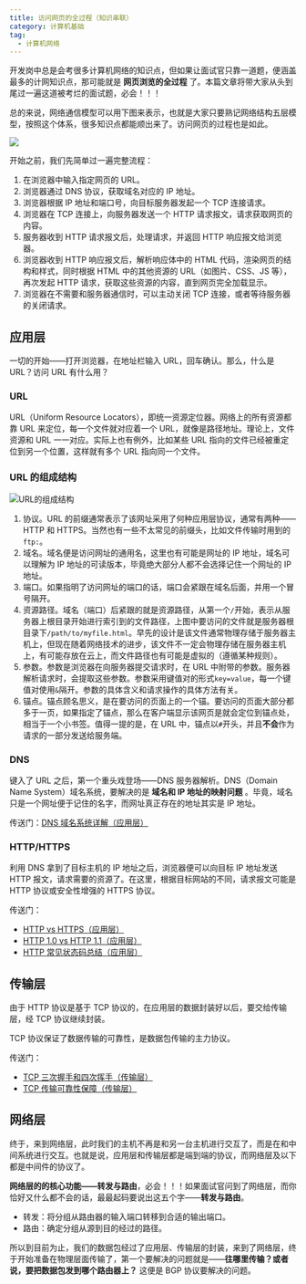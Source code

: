 ```yaml
---
title: 访问网页的全过程（知识串联）
category: 计算机基础
tag:
  - 计算机网络
---
```


开发岗中总是会考很多计算机网络的知识点，但如果让面试官只靠一道题，便涵盖最多的计网知识点，那可能就是 **网页浏览的全过程** 了。本篇文章将带大家从头到尾过一遍这道被考烂的面试题，必会！！！

总的来说，网络通信模型可以用下图来表示，也就是大家只要熟记网络结构五层模型，按照这个体系，很多知识点都能顺出来了。访问网页的过程也是如此。

![](https://oss.javaguide.cn/github/javaguide/cs-basics/network/five-layers.png)

开始之前，我们先简单过一遍完整流程：

1. 在浏览器中输入指定网页的 URL。
2. 浏览器通过 DNS 协议，获取域名对应的 IP 地址。
3. 浏览器根据 IP 地址和端口号，向目标服务器发起一个 TCP 连接请求。
4. 浏览器在 TCP 连接上，向服务器发送一个 HTTP 请求报文，请求获取网页的内容。
5. 服务器收到 HTTP 请求报文后，处理请求，并返回 HTTP 响应报文给浏览器。
6. 浏览器收到 HTTP 响应报文后，解析响应体中的 HTML 代码，渲染网页的结构和样式，同时根据 HTML 中的其他资源的 URL（如图片、CSS、JS 等），再次发起 HTTP 请求，获取这些资源的内容，直到网页完全加载显示。
7. 浏览器在不需要和服务器通信时，可以主动关闭 TCP 连接，或者等待服务器的关闭请求。

## 应用层

一切的开始——打开浏览器，在地址栏输入 URL，回车确认。那么，什么是 URL？访问 URL 有什么用？

### URL

URL（Uniform Resource Locators），即统一资源定位器。网络上的所有资源都靠 URL 来定位，每一个文件就对应着一个 URL，就像是路径地址。理论上，文件资源和 URL 一一对应。实际上也有例外，比如某些 URL 指向的文件已经被重定位到另一个位置，这样就有多个 URL 指向同一个文件。

### URL 的组成结构

![URL的组成结构](https://oss.javaguide.cn/github/javaguide/cs-basics/network/URL-parts.png)

1. 协议。URL 的前缀通常表示了该网址采用了何种应用层协议，通常有两种——HTTP 和 HTTPS。当然也有一些不太常见的前缀头，比如文件传输时用到的`ftp:`。
2. 域名。域名便是访问网址的通用名，这里也有可能是网址的 IP 地址，域名可以理解为 IP 地址的可读版本，毕竟绝大部分人都不会选择记住一个网址的 IP 地址。
3. 端口。如果指明了访问网址的端口的话，端口会紧跟在域名后面，并用一个冒号隔开。
4. 资源路径。域名（端口）后紧跟的就是资源路径，从第一个`/`开始，表示从服务器上根目录开始进行索引到的文件路径，上图中要访问的文件就是服务器根目录下`/path/to/myfile.html`。早先的设计是该文件通常物理存储于服务器主机上，但现在随着网络技术的进步，该文件不一定会物理存储在服务器主机上，有可能存放在云上，而文件路径也有可能是虚拟的（遵循某种规则）。
5. 参数。参数是浏览器在向服务器提交请求时，在 URL 中附带的参数。服务器解析请求时，会提取这些参数。参数采用键值对的形式`key=value`，每一个键值对使用`&`隔开。参数的具体含义和请求操作的具体方法有关。
6. 锚点。锚点顾名思义，是在要访问的页面上的一个锚。要访问的页面大部分都多于一页，如果指定了锚点，那么在客户端显示该网页是就会定位到锚点处，相当于一个小书签。值得一提的是，在 URL 中，锚点以`#`开头，并且**不会**作为请求的一部分发送给服务端。

### DNS

键入了 URL 之后，第一个重头戏登场——DNS 服务器解析。DNS（Domain Name System）域名系统，要解决的是 **域名和 IP 地址的映射问题** 。毕竟，域名只是一个网址便于记住的名字，而网址真正存在的地址其实是 IP 地址。

传送门：[DNS 域名系统详解（应用层）](https://javaguide.cn/cs-basics/network/dns.html)

### HTTP/HTTPS

利用 DNS 拿到了目标主机的 IP 地址之后，浏览器便可以向目标 IP 地址发送 HTTP 报文，请求需要的资源了。在这里，根据目标网站的不同，请求报文可能是 HTTP 协议或安全性增强的 HTTPS 协议。

传送门：

- [HTTP vs HTTPS（应用层）](https://javaguide.cn/cs-basics/network/http-vs-https.html)
- [HTTP 1.0 vs HTTP 1.1（应用层）](https://javaguide.cn/cs-basics/network/http1.0-vs-http1.1.html)
- [HTTP 常见状态码总结（应用层）](https://javaguide.cn/cs-basics/network/http-status-codes.html)

## 传输层

由于 HTTP 协议是基于 TCP 协议的，在应用层的数据封装好以后，要交给传输层，经 TCP 协议继续封装。

TCP 协议保证了数据传输的可靠性，是数据包传输的主力协议。

传送门：

- [TCP 三次握手和四次挥手（传输层）](https://javaguide.cn/cs-basics/network/tcp-connection-and-disconnection.html)
- [TCP 传输可靠性保障（传输层）](https://javaguide.cn/cs-basics/network/tcp-reliability-guarantee.html)

## 网络层

终于，来到网络层，此时我们的主机不再是和另一台主机进行交互了，而是在和中间系统进行交互。也就是说，应用层和传输层都是端到端的协议，而网络层及以下都是中间件的协议了。

**网络层的的核心功能——转发与路由**，必会！！！如果面试官问到了网络层，而你恰好又什么都不会的话，最最起码要说出这五个字——**转发与路由**。

- 转发：将分组从路由器的输入端口转移到合适的输出端口。
- 路由：确定分组从源到目的经过的路径。

所以到目前为止，我们的数据包经过了应用层、传输层的封装，来到了网络层，终于开始准备在物理层面传输了，第一个要解决的问题就是——**往哪里传输？或者说，要把数据包发到哪个路由器上？** 这便是 BGP 协议要解决的问题。
